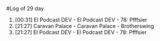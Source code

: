 #Log of 29 day

1. [00:31] El Podcast DEV - El Podcast DEV - 78: Pfffsier
1. [21:27] Caravan Palace - Caravan Palace - Brotherswing
1. [21:27] El Podcast DEV - El Podcast DEV - 78: Pfffsier

